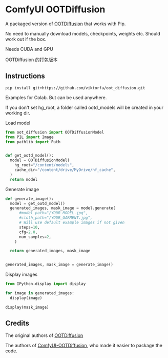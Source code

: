 # ComfyUI OOTDiffusion

A packaged version of [OOTDiffusion](https://github.com/levihsu/OOTDiffusion) that works with Pip.

No need to manually download models, checkpoints, weights etc. Should work out if the box.

Needs CUDA and GPU


OOTDiffusion 的打包版本



## Instructions

`pip install git+https://github.com/viktorfa/oot_diffusion.git`

Examples for Colab. But can be used anywhere.

If you don't set hg_root, a folder called ootd_models will be created in your working dir.

Load model
```python
from oot_diffusion import OOTDiffusionModel
from PIL import Image
from pathlib import Path


def get_ootd_model():
  model = OOTDiffusionModel(
    hg_root="/content/models",
    cache_dir="/content/drive/MyDrive/hf_cache",
  )
  return model
```

Generate image
```python
def generate_image():
  model = get_ootd_model()
  generated_images, mask_image = model.generate(
      #model_path="/YOUR_MODEL.jpg",
      #cloth_path="/YOUR_GARMENT.jpg",
      # Will use default example images if not given
      steps=10,
      cfg=2.0,
      num_samples=2,
    )

  return generated_images, mask_image


generated_images, mask_image = generate_image()
```

Display images

```python
from IPython.display import display

for image in generated_images:
  display(image)

display(mask_image)
```


## Credits 

The original authors of [OOTDiffusion](https://github.com/levihsu/OOTDiffusion)

The authors of [ComfyUI-OOTDiffusion](https://github.com/AuroBit/ComfyUI-OOTDiffusion), who made it easier to package the code.
